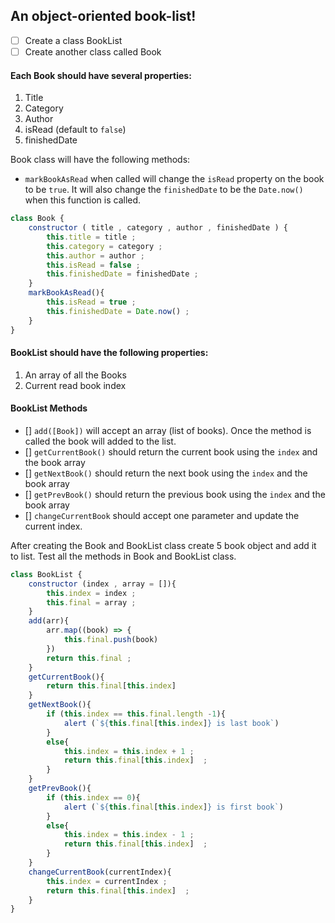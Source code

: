 ## An object-oriented book-list!

- [ ] Create a class BookList
- [ ] Create another class called Book

#### Each Book should have several properties:

1. Title
2. Category
3. Author
4. isRead (default to `false`)
5. finishedDate

Book class will have the following methods:

- `markBookAsRead` when called will change the `isRead` property on the book to be `true`. It will also change the `finishedDate` to be the `Date.now()` when this function is called.

```js
class Book {
    constructor ( title , category , author , finishedDate ) {
        this.title = title ;
        this.category = category ;
        this.author = author ;
        this.isRead = false ;
        this.finishedDate = finishedDate ;
    }
    markBookAsRead(){
        this.isRead = true ;
        this.finishedDate = Date.now() ;
    }
}
```

#### BookList should have the following properties:

1. An array of all the Books
2. Current read book index

#### BookList Methods

- [] `add([Book])` will accept an array (list of books). Once the method is called the book will added to the list.
- [] `getCurrentBook()` should return the current book using the `index` and the book array
- [] `getNextBook()` should return the next book using the `index` and the book array
- [] `getPrevBook()` should return the previous book using the `index` and the book array
- [] `changeCurrentBook` should accept one parameter and update the current index.

After creating the Book and BookList class create 5 book object and add it to list. Test all the methods in Book and BookList class.

```js
class BookList {
    constructor (index , array = []){
        this.index = index ;
        this.final = array ;
    }
    add(arr){
        arr.map((book) => {
            this.final.push(book)
        })
        return this.final ;
    }
    getCurrentBook(){
        return this.final[this.index]
    }
    getNextBook(){
        if (this.index == this.final.length -1){
            alert (`${this.final[this.index]} is last book`)
        }
        else{
            this.index = this.index + 1 ;
            return this.final[this.index]  ;
        }
    }
    getPrevBook(){
        if (this.index == 0){
            alert (`${this.final[this.index]} is first book`)
        }
        else{
            this.index = this.index - 1 ;
            return this.final[this.index]  ;
        }
    }
    changeCurrentBook(currentIndex){
        this.index = currentIndex ;
        return this.final[this.index]  ;
    }
}
```
